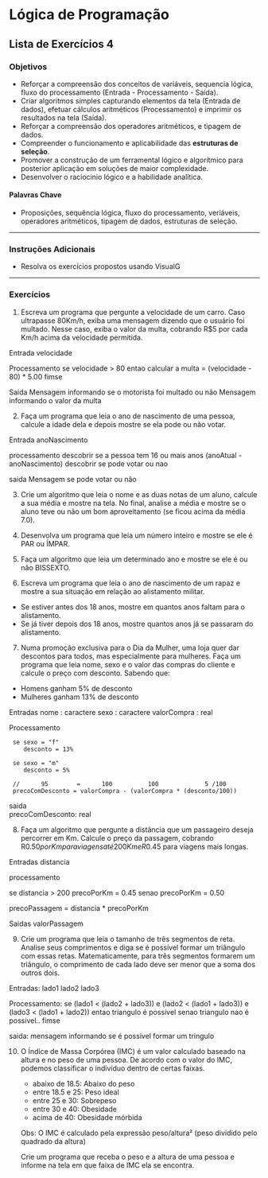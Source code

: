 # Lógica de Programação 
## Lista de Exercícios 4 
### Objetivos
- Reforçar a compreensão dos conceitos de variáveis, sequencia lógica, fluxo do processamento (Entrada - Processamento - Saída). 
- Criar algoritmos simples capturando elementos da tela (Entrada de dados), efetuar cálculos aritméticos (Processamento) e imprimir os resultados na tela (Saída). 
- Reforçar a compreensão dos operadores aritméticos, e tipagem de dados.   
- Compreender o funcionamento e aplicabilidade das **estruturas de seleção**.  
- Promover a construção de um ferramental lógico e algorítmico para posterior aplicação em soluções de maior complexidade.
- Desenvolver o racíocinio lógico e a habilidade analítica. 
#### Palavras Chave  
- Proposições, sequência lógica, fluxo do processamento, veriáveis, operadores aritméticos, tipagem de dados, estruturas de seleção. 

---
### Instruções Adicionais 
- Resolva os exercícios propostos usando VisualG 

--- 
### Exercícios 
1. Escreva um programa que pergunte a velocidade de um carro. Caso ultrapasse 80Km/h, exiba uma mensagem dizendo que o usuário foi multado. Nesse caso, exiba o valor da multa, cobrando R$5 por cada Km/h acima da velocidade permitida.

Entrada 
   velocidade 

Processamento 
   se velocidade > 80 entao 
       calcular a multa = (velocidade - 80) * 5.00
   fimse   

Saida 
   Mensagem informando se o motorista foi multado ou não 
   Mensagem informando o valor da multa



2. Faça um programa que leia o ano de nascimento de uma pessoa, calcule a idade dela e depois mostre se ela pode ou não votar.

Entrada
   anoNascimento

processamento 
   descobrir se a pessoa tem 16 ou mais anos (anoAtual - anoNascimento)
   descobrir se pode votar ou nao 

saida 
   Mensagem se pode votar ou não 


3. Crie um algoritmo que leia o nome e as duas notas de um aluno, calcule a sua média e mostre na tela. No final, analise a média e mostre se o aluno teve ou não um bom aproveitamento (se ficou acima da média 7.0).


4. Desenvolva um programa que leia um número inteiro e mostre se ele é PAR ou ÍMPAR.


5. Faça um algoritmo que leia um determinado ano e mostre se ele é ou não BISSEXTO. 


6. Escreva um programa que leia o ano de nascimento de um rapaz e mostre a sua situação em relação ao alistamento militar.
- Se estiver antes dos 18 anos, mostre em quantos anos faltam para o alistamento.
- Se já tiver depois dos 18 anos, mostre quantos anos já se passaram do alistamento.


7. Numa promoção exclusiva para o Dia da Mulher, uma loja quer dar descontos para todos, mas especialmente para mulheres. Faça um programa que leia nome, sexo e o valor das compras do cliente e calcule o preço com desconto. Sabendo que:

- Homens ganham 5% de desconto
- Mulheres ganham 13% de desconto

Entradas 
    nome : caractere
    sexo : caractere 
    valorCompra : real 

Processamento

     se sexo = "f" 
        desconto = 13%

     se sexo = "m"
        desconto = 5%   

     //      95        =      100          100             5 /100 
     precoComDesconto = valorCompra - (valorCompra * (desconto/100))

saida     
    precoComDesconto: real 


8. Faça um algoritmo que pergunte a distância que um passageiro deseja percorrer em Km. Calcule o preço da passagem, cobrando R$0.50 por Km para viagens até 200Km e R$0.45 para viagens mais longas.

Entradas
   distancia

processamento 
   
   se distancia > 200 
      precoPorKm = 0.45
   senao 
      precoPorKm = 0.50

   precoPassagem  = distancia * precoPorKm    

Saidas 
   valorPassagem 


9. Crie um programa que leia o tamanho de três segmentos de reta.
Analise seus comprimentos e diga se é possível formar um triângulo com essas retas. Matematicamente, para três segmentos formarem um triângulo, o comprimento de cada lado deve ser menor que a soma dos outros dois.

Entradas:
   lado1
   lado2
   lado3

Processamento: 
   se (lado1 < (lado2 + lado3))
    e (lado2 < (lado1 + lado3))
    e (lado3 < (lado1 + lado2)) entao 
       triangulo é possivel 
    senao 
       triangulo nao é possivel..
    fimse 

 

saida:
   mensagem informando se é possivel formar um tringulo 



10. O Índice de Massa Corpórea (IMC) é um valor calculado baseado na altura e no peso de uma pessoa. De acordo com o valor do IMC, podemos classificar o indivíduo dentro de certas faixas.
    - abaixo de 18.5: Abaixo do peso
    - entre 18.5 e 25: Peso ideal
    - entre 25 e 30: Sobrepeso
    - entre 30 e 40: Obesidade
    - acima de 40: Obesidade mórbida

    Obs: O IMC é calculado pela expressão peso/altura² (peso dividido pelo quadrado da altura)

    Crie um programa que receba o peso e a altura de uma pessoa e informe na tela em que faixa de IMC ela se encontra. 




